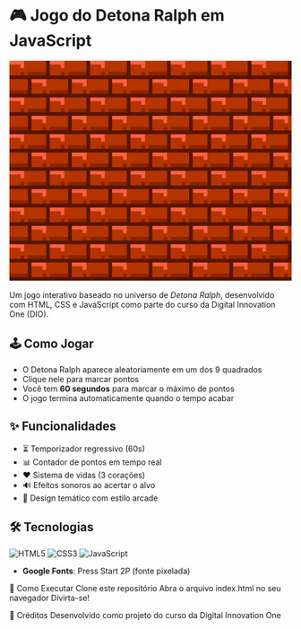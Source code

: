 # 🎮 Jogo do Detona Ralph em JavaScript

![Preview do Jogo](img/Tijolo.png)

Um jogo interativo baseado no universo de *Detona Ralph*, desenvolvido com HTML, CSS e JavaScript como parte do curso da Digital Innovation One (DIO).

## 🕹️ Como Jogar
- O Detona Ralph aparece aleatoriamente em um dos 9 quadrados
- Clique nele para marcar pontos
- Você tem **60 segundos** para marcar o máximo de pontos
- O jogo termina automaticamente quando o tempo acabar

## ✨ Funcionalidades
- ⏳ Temporizador regressivo (60s)
- 📊 Contador de pontos em tempo real
- ❤️ Sistema de vidas (3 corações)
- 🔊 Efeitos sonoros ao acertar o alvo
- 🎨 Design temático com estilo arcade

## 🛠️ Tecnologias
![HTML5](https://img.shields.io/badge/-HTML5-E34F26?style=flat-square&logo=html5&logoColor=white)
![CSS3](https://img.shields.io/badge/-CSS3-1572B6?style=flat-square&logo=css3)
![JavaScript](https://img.shields.io/badge/-JavaScript-F7DF1E?style=flat-square&logo=javascript&logoColor=black)

- **Google Fonts**: Press Start 2P (fonte pixelada)

🚀 Como Executar
Clone este repositório
Abra o arquivo index.html no seu navegador
Divirta-se!

📝 Créditos
Desenvolvido como projeto do curso da Digital Innovation One
